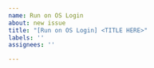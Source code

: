 ```yaml
---
name: Run on OS Login
about: new issue
title: "[Run on OS Login] <TITLE HERE>"
labels: ''
assignees: ''

---
```



